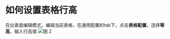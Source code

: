 # 如何设置表格行高

在仪表盘编辑模式，编辑当前表格，在通用配置的tab下，点击**表格配置**，选择**等高**，输入行高值
![图 2](/img/src/visulization/tablePro/lineHight/lineHight2.png) 